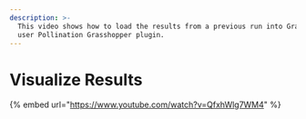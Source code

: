 ```yaml
---
description: >-
  This video shows how to load the results from a previous run into Grasshopper
  user Pollination Grasshopper plugin.
---
```


# Visualize Results

{% embed url="https://www.youtube.com/watch?v=QfxhWlg7WM4" %}



